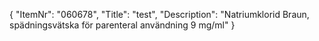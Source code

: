 {
  "ItemNr": "060678",
  "Title": "test",
  "Description": "Natriumklorid Braun, spädningsvätska för parenteral användning 9 mg/ml"
}